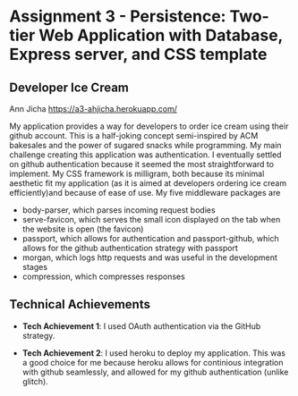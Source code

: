 Assignment 3 - Persistence: Two-tier Web Application with Database, Express server, and CSS template
===

## Developer Ice Cream

Ann Jicha https://a3-ahjicha.herokuapp.com/

My application provides a way for developers to order ice cream using their github account. This is a half-joking concept semi-inspired by ACM bakesales and the power of sugared snacks while programming.
My main challenge creating this application was authentication. I eventually settled on github authentication because it seemed the most 
straightforward to implement. 
My CSS framework is milligram, both because its minimal aesthetic fit my application (as it is aimed at developers ordering ice cream efficiently)and because of ease of use.
My five middleware packages are
- body-parser, which parses incoming request bodies
- serve-favicon, which serves the small icon displayed on the tab when the website is open (the favicon)
- passport, which allows for authentication and passport-github, which allows for the github authentication strategy with passport
- morgan, which logs http requests and was useful in the development stages
- compression, which compresses responses

## Technical Achievements
- **Tech Achievement 1**: I used OAuth authentication via the GitHub strategy.

- **Tech Achievement 2**: I used heroku to deploy my application. This was a good choice for me because heroku allows for continious integration with github seamlessly, and allowed for my github authentication (unlike glitch).

